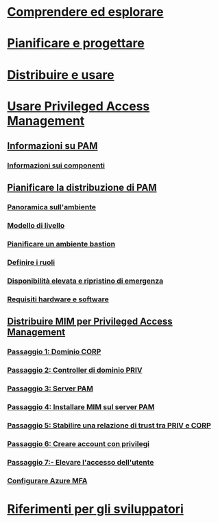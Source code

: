 # [Comprendere ed esplorare](/microsoft-identity-manager/understand-explore/microsoft-identity-manager-2016)
# [Pianificare e progettare](/microsoft-identity-manager/plan-design/microsoft-identity-manager-2016-supported-platforms)
# [Distribuire e usare](/microsoft-identity-manager/deploy-use/microsoft-identity-manager-deploy)
# [Usare Privileged Access Management](privileged-identity-management-for-active-directory-domain-services.md)
## [Informazioni su PAM](privileged-identity-management-for-active-directory-domain-services.md)
### [Informazioni sui componenti](principles-of-operation.md)
## [Pianificare la distribuzione di PAM](environment-overview.md)
### [Panoramica sull'ambiente](environment-overview.md)
### [Modello di livello](tier-model-for-partitioning-administrative-privileges.md)
### [Pianificare un ambiente bastion](planning-bastion-environment.md)
### [Definire i ruoli](defining-roles-for-pam.md)
### [Disponibilità elevata e ripristino di emergenza](high-availability-disaster-recovery-considerations-bastion-environment.md)
### [Requisiti hardware e software](hardware-software-requirements.md)
## [Distribuire MIM per Privileged Access Management](configuring-mim-environment-for-pam.md)
### [Passaggio 1: Dominio CORP](step-1-prepare-corp-domain.md)
### [Passaggio 2: Controller di dominio PRIV](step-2-prepare-priv-domain-controller.md)
### [Passaggio 3: Server PAM](step-3-prepare-pam-server.md)
### [Passaggio 4: Installare MIM sul server PAM](step-4-install-mim-components-on-pam-server.md)
### [Passaggio 5: Stabilire una relazione di trust tra PRIV e CORP](step-5-establish-trust-between-priv-corp-forests.md)
### [Passaggio 6: Creare account con privilegi](step-6-transition-group-to-pam.md)
### [Passaggio 7:- Elevare l'accesso dell'utente](step-7-elevate-user-access.md)
### [Configurare Azure MFA](use-azure-mfa-for-activation.md)
# [Riferimenti per gli sviluppatori](/microsoft-identity-manager/reference/microsoft-identity-manager-2016-developer-reference)


<!--HONumber=Jun16_HO3-->


